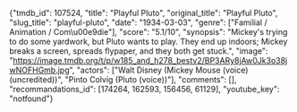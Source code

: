 {"tmdb_id": 107524, "title": "Playful Pluto", "original_title": "Playful Pluto", "slug_title": "playful-pluto", "date": "1934-03-03", "genre": ["Familial / Animation / Com\u00e9die"], "score": "5.1/10", "synopsis": "Mickey's trying to do some yardwork, but Pluto wants to play. They end up indoors; Mickey breaks a screen, spreads flypaper, and they both get stuck.", "image": "https://image.tmdb.org/t/p/w185_and_h278_bestv2/BP3ARy8jAw0Jk3o38jwNOFHGmb.jpg", "actors": ["Walt Disney (Mickey Mouse (voice) (uncredited))", "Pinto Colvig (Pluto (voice))"], "comments": [], "recommandations_id": [174264, 162593, 156456, 61129], "youtube_key": "notfound"}